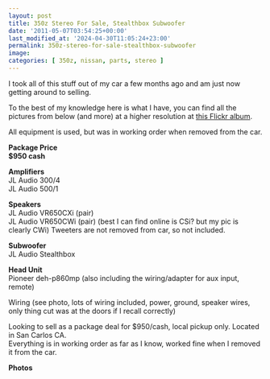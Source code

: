 ```yaml
---
layout: post
title: 350z Stereo For Sale, Stealthbox Subwoofer
date: '2011-05-07T03:54:25+00:00'
last_modified_at: '2024-04-30T11:05:24+23:00'
permalink: 350z-stereo-for-sale-stealthbox-subwoofer
image:
categories: [ 350z, nissan, parts, stereo ]
---
```

I took all of this stuff out of my car a few months ago and am just now getting around to selling.

To the best of my knowledge here is what I have, you can find all the pictures from below (and more) at a higher resolution at [this Flickr album](https://www.flickr.com/photos/chammond/sets/72157626520108688/with/5628927973/).

All equipment is used, but was in working order when removed from the car.

**Package Price**    
**$950 cash**

**Amplifiers**    
JL Audio 300/4    
JL Audio 500/1

**Speakers**    
JL Audio VR650CXi (pair)    
JL Audio VR650CWi (pair) (best I can find online is CSi? but my pic is clearly CWi) Tweeters are not removed from car, so not included.

**Subwoofer**    
JL Audio Stealthbox

**Head Unit**    
Pioneer deh-p860mp (also including the wiring/adapter for aux input, remote)

Wiring (see photo, lots of wiring included, power, ground, speaker wires, only thing cut was at the doors if I recall correctly)

Looking to sell as a package deal for $950/cash, local pickup only. Located in San Carlos CA.    
Everything is in working order as far as I know, worked fine when I removed it from the car.


<strong>Photos      <br /></strong><img border="0" alt="" src="https://farm6.static.flickr.com/5310/5629476064_d7f491783e.jpg" />     <br /><img border="0" alt="" src="https://farm6.static.flickr.com/5101/5629477564_3011a9a1bb.jpg" />     <br /><img border="0" alt="" src="https://farm6.static.flickr.com/5185/5629481608_0831b3432b.jpg" />     <br /><img border="0" alt="" src="https://farm6.static.flickr.com/5022/5629491412_49f098e033.jpg" />     <br /><img border="0" alt="" src="https://farm6.static.flickr.com/5266/5629499594_4476951bbd.jpg" />     <br /><img border="0" alt="" src="https://farm6.static.flickr.com/5222/5628920001_ff51902a1f.jpg" />     <br /><img border="0" alt="" src="https://farm6.static.flickr.com/5147/5629503768_7fe2ae0cb6.jpg" />     <br /><img border="0" alt="" src="https://farm6.static.flickr.com/5304/5628924297_9f09a1ec95.jpg" />     <br /><img border="0" alt="" src="https://farm6.static.flickr.com/5149/5629506200_779834a0a4.jpg" />     <br /><img border="0" alt="" src="https://farm6.static.flickr.com/5309/5628927973_b20f29dac8.jpg" />     <br /><img border="0" alt="" src="https://farm6.static.flickr.com/5027/5628932103_115563482f.jpg" /></p>





